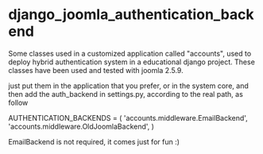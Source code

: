 # django_joomla_authentication_backend

Some classes used in a customized application called "accounts", used to deploy hybrid authentication system in a educational django project. These classes have been used and tested with joomla 2.5.9.

just put them in the application that you prefer, or in the system core,  and then add the auth_backend in settings.py, according to the real path, as follow

AUTHENTICATION_BACKENDS = (
    'accounts.middleware.EmailBackend', 
    'accounts.middleware.OldJoomlaBackend',
    )

EmailBackend is not required, it comes just for fun :)
